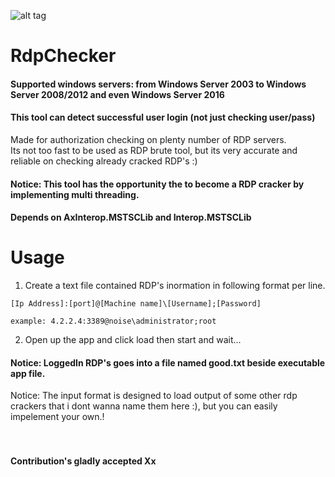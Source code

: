 ![alt tag](https://raw.githubusercontent.com/n0ise9914/RdpChecker/master/RdpChecker/screenshot/image.png)
# RdpChecker
#### Supported windows servers: from Windows Server 2003 to Windows Server 2008/2012 and even Windows Server 2016
#### This tool can detect successful user login (not just checking user/pass)
Made for authorization checking on plenty number of RDP servers.<br/>
Its not too fast to be used as RDP brute tool, but its very accurate and reliable on checking already cracked RDP's :)
#### Notice: This tool has the opportunity the to become a RDP cracker by implementing multi threading.
#### Depends on AxInterop.MSTSCLib and Interop.MSTSCLib

# Usage
1. Create a text file contained RDP's inormation in following format per line.<br/>
```
[Ip Address]:[port]@[Machine name]\[Username];[Password]

example: 4.2.2.4:3389@noise\administrator;root
```
2. Open up the app and click load then start and wait...<br/>
#### Notice: LoggedIn RDP's goes into a file named good.txt beside executable app file.
Notice: The input format is designed to load output of some other rdp crackers that i dont wanna name them here :), but you can easily impelement your own.!<br/>
<br/><br/>
#### Contribution's gladly accepted Xx